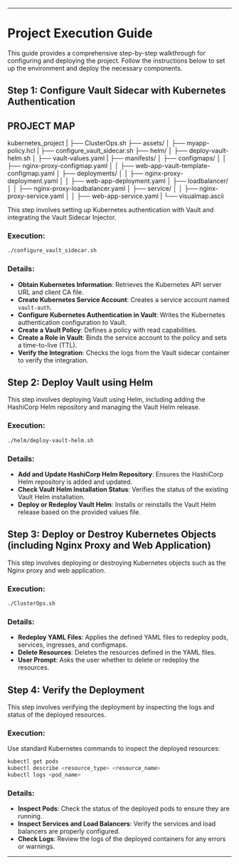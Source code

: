 
---

# Project Execution Guide

This guide provides a comprehensive step-by-step walkthrough for configuring and deploying the project. Follow the instructions below to set up the environment and deploy the necessary components.

## Step 1: Configure Vault Sidecar with Kubernetes Authentication


## PROJECT MAP

kubernetes_project
|
├── ClusterOps.sh
├── assets/
│   ├── myapp-policy.hcl
|
├── configure_vault_sidecar.sh
├── helm/
│   ├── deploy-vault-helm.sh
│   ├── vault-values.yaml
|
├── manifests/
│   ├── configmaps/
│   │   ├── nginx-proxy-configmap.yaml
│   │   ├── web-app-vault-template-configmap.yaml
│   ├── deployments/
│   │   ├── nginx-proxy-deployment.yaml
│   │   ├── web-app-deployment.yaml
│   ├── loadbalancer/
│   │   ├── nginx-proxy-loadbalancer.yaml
│   ├── service/
│   │   ├── nginx-proxy-service.yaml
│   │   ├── web-app-service.yaml
|
└── visualmap.ascii

This step involves setting up Kubernetes authentication with Vault and integrating the Vault Sidecar Injector.

### Execution:

```bash
./configure_vault_sidecar.sh
```

### Details:

- **Obtain Kubernetes Information**: Retrieves the Kubernetes API server URL and client CA file.
- **Create Kubernetes Service Account**: Creates a service account named `vault-auth`.
- **Configure Kubernetes Authentication in Vault**: Writes the Kubernetes authentication configuration to Vault.
- **Create a Vault Policy**: Defines a policy with read capabilities.
- **Create a Role in Vault**: Binds the service account to the policy and sets a time-to-live (TTL).
- **Verify the Integration**: Checks the logs from the Vault sidecar container to verify the integration.

## Step 2: Deploy Vault using Helm

This step involves deploying Vault using Helm, including adding the HashiCorp Helm repository and managing the Vault Helm release.

### Execution:

```bash
./helm/deploy-vault-helm.sh
```

### Details:

- **Add and Update HashiCorp Helm Repository**: Ensures the HashiCorp Helm repository is added and updated.
- **Check Vault Helm Installation Status**: Verifies the status of the existing Vault Helm installation.
- **Deploy or Redeploy Vault Helm**: Installs or reinstalls the Vault Helm release based on the provided values file.

## Step 3: Deploy or Destroy Kubernetes Objects (including Nginx Proxy and Web Application)

This step involves deploying or destroying Kubernetes objects such as the Nginx proxy and web application.

### Execution:

```bash
./ClusterOps.sh
```

### Details:

- **Redeploy YAML Files**: Applies the defined YAML files to redeploy pods, services, ingresses, and configmaps.
- **Delete Resources**: Deletes the resources defined in the YAML files.
- **User Prompt**: Asks the user whether to delete or redeploy the resources.

## Step 4: Verify the Deployment

This step involves verifying the deployment by inspecting the logs and status of the deployed resources.

### Execution:

Use standard Kubernetes commands to inspect the deployed resources:

```bash
kubectl get pods
kubectl describe <resource_type> <resource_name>
kubectl logs <pod_name>
```

### Details:

- **Inspect Pods**: Check the status of the deployed pods to ensure they are running.
- **Inspect Services and Load Balancers**: Verify the services and load balancers are properly configured.
- **Check Logs**: Review the logs of the deployed containers for any errors or warnings.

---